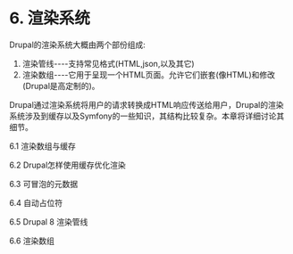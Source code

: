 # 6. 渲染系统

Drupal的渲染系统大概由两个部份组成:

1. 渲染管线----支持常见格式\(HTML,json,以及其它\)
2. 渲染数组----它用于呈现一个HTML页面。允许它们嵌套\(像HTML\)和修改\(Drupal是高定制的\)。

Drupal通过渲染系统将用户的请求转换成HTML响应传送给用户，Drupal的渲染系统涉及到缓存以及Symfony的一些知识，其结构比较复杂。本章将详细讨论其细节。

6.1 渲染数组与缓存

6.2 Drupal怎样使用缓存优化渲染

6.3 可冒泡的元数据

6.4 自动占位符

6.5 Drupal 8 渲染管线

6.6 渲染数组

